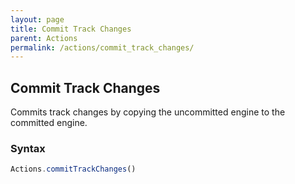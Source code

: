 ```yaml
---
layout: page
title: Commit Track Changes
parent: Actions
permalink: /actions/commit_track_changes/
---
```


## Commit Track Changes

Commits track changes by copying the uncommitted engine to the committed engine.

### Syntax

```js
Actions.commitTrackChanges()
```
